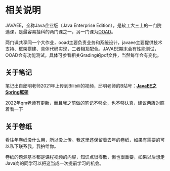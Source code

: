 # 相关说明

JAVAEE，全称Java企业版（Java Enterprise Edition），是软工大三上的一门院选课，是最容易挂科的两门课之一，另一门课为[OOAD](https://github.com/529106896/FishTouchingXMUer/tree/main/%E5%A4%A7%E4%B8%89%E4%B8%8A/ooad)。

两门课共享同一个大作业，ooad主要负责业务和系统设计，javaee主要提供技术支持、框架搭建、具体代码实现，二者相互配合。JAVAEE期末会有性能测试，OOAD会有功能测试，具体可参看相关Grading的pdf文件，当然每年会有变化。

## 关于笔记

笔记出自邱明老师2021年上传到Bilibili的视频，邱明老师的B站号：**[JavaEE之Spring框架](https://space.bilibili.com/689233562)**

2022年qm老师有更新，而且我之前做的笔记不够全，也不够认真，建议两版对照着看一下

## 关于卷纸

看往年卷纸没什么用，所以没上传。我这里还保留着去年的卷纸，如果有需要的可以私下联系我，我拍给你。

卷纸的题源基本都是课程视频的内容，知识点很零散，但也很重要，如果以后想走Java岗的同学可以把这当成一次提前学习的机会。

